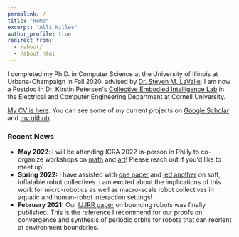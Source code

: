 ```yaml
---
permalink: /
title: "Home"
excerpt: "Alli Nilles"
author_profile: true
redirect_from: 
  - /about/
  - /about.html
---
```



I completed my Ph.D. in Computer Science at the University of Illinois at
Urbana-Champaign in Fall 2020, advised by [Dr. Steven M. LaValle](http://lavalle.pl/). I am now a
Postdoc in Dr. Kirstin Petersen's [Collective Embodied Intelligence Lab](https://cei.ece.cornell.edu/)
 in the Electrical and Computer Engineering Department at Cornell University.


[My CV is here](files/NillesCV.pdf). You can see some of my current projects on
[Google Scholar](https://scholar.google.com/citations?user=3AvC70UAAAAJ&hl=en) and 
[my github](https://github.com/alexandroid000).

### Recent News


-   **May 2022**: I will be attending ICRA 2022 in-person in Philly to co-organize workshops
    on [math](https://idsc.ethz.ch/research-frazzoli/workshops/compositional-robotics.html) and
    [art](https://roboticart.org/icra2022/)! Please reach out if you'd like to meet up!
-   **Spring 2022:** I have assisted with [one paper](https://ieeexplore.ieee.org/abstract/document/9501972) and [led another](https://ieeexplore.ieee.org/abstract/document/9501972) on soft, inflatable robot
    collectives. I am excited about the implications of this work for micro-robotics
    as well as macro-scale robot collectives in aquatic and human-robot interaction
    settings!
-   **February 2021:** Our [IJJRR
    paper](https://journals.sagepub.com/doi/full/10.1177/0278364921992788) on
    bouncing robots was finally published. This is the reference I recommend for our
    proofs on convergence and synthesis of periodic orbits for robots that can
    reorient at environment boundaries.
